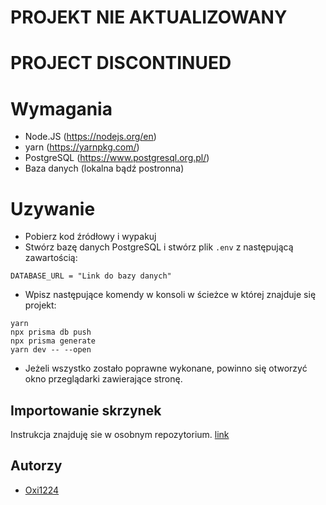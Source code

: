 # PROJEKT NIE AKTUALIZOWANY
# PROJECT DISCONTINUED

# Wymagania
- Node.JS (https://nodejs.org/en)
- yarn (https://yarnpkg.com/)
- PostgreSQL (https://www.postgresql.org.pl/)
- Baza danych (lokalna bądź postronna)

# Uzywanie
- Pobierz kod źródłowy i wypakuj
- Stwórz bazę danych PostgreSQL i stwórz plik ``.env`` z następującą zawartością:
```.env
DATABASE_URL = "Link do bazy danych"
```
- Wpisz następujące komendy w konsoli w ścieżce w której znajduje się projekt:
```
yarn
npx prisma db push
npx prisma generate
yarn dev -- --open
```
- Jeżeli wszystko zostało poprawne wykonane, powinno się otworzyć okno przeglądarki zawierające stronę.

## Importowanie skrzynek
Instrukcja znajduję sie w osobnym repozytorium. [link](https://github.com/oxi1224/keydrop-simulator-scripts/tree/main)

## Autorzy
- [Oxi1224](https://github.com/oxi1224)
